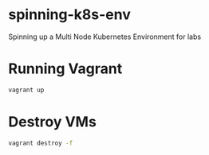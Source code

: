 # spinning-k8s-env
Spinning up a Multi Node Kubernetes Environment for labs

# Running Vagrant

```sh
vagrant up
```

# Destroy VMs

```sh
vagrant destroy -f
```
